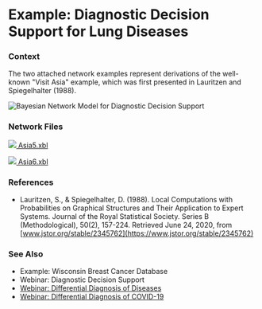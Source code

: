 # Example: Diagnostic Decision Support for Lung Diseases

### Context

The two attached network examples represent derivations of the well-known "Visit Asia" example, which was first presented in Lauritzen and Spiegelhalter (1988).

![Bayesian Network Model for Diagnostic Decision Support](https://res.cloudinary.com/dvr3obmlj/image/upload/v1692120618/Asia6\_mxyeb4.png)

### Network Files&#x20;

[![](https://res.cloudinary.com/dvr3obmlj/image/upload/v1692036394/xbl3\_xmnk2g.svg) Asia5.xbl](https://res.cloudinary.com/dvr3obmlj/raw/upload/v1692120754/Asia5\_sbwjsr.xbl)

[![](https://res.cloudinary.com/dvr3obmlj/image/upload/v1692036394/xbl3\_xmnk2g.svg) Asia6.xbl](https://res.cloudinary.com/dvr3obmlj/raw/upload/v1692120729/Asia6\_hwkeby.xbl)

### References&#x20;

* Lauritzen, S., & Spiegelhalter, D. (1988). Local Computations with Probabilities on Graphical Structures and Their Application to Expert Systems. Journal of the Royal Statistical Society. Series B (Methodological), 50(2), 157-224. Retrieved June 24, 2020, from [www.jstor.org/stable/2345762](https://www.jstor.org/stable/2345762)

### See Also

* Example: Wisconsin Breast Cancer Database
* Webinar: Diagnostic Decision Support
* [Webinar: Differential Diagnosis of Diseases](webinar-differential-diagnosis-of-diseases.md)
* [Webinar: Differential Diagnosis of COVID-19](webinar-differential-diagnosis-of-covid-19.md)
